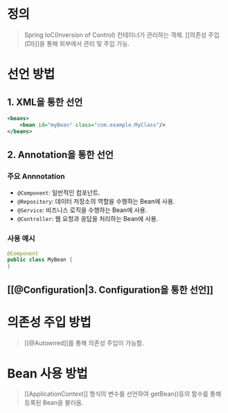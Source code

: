 # 정의

> Spring IoC(Inversion of Control) 컨테이너가 관리하는 객체.
> [[의존성 주입(DI)]]을 통해 외부에서 관리 및 주입 가능.

# 선언 방법

## 1. XML을 통한 선언
```xml
<beans> 
	<bean id="myBean" class="com.example.MyClass"/> 
</beans>
```

## 2. Annotation을 통한 선언
### 주요 Annnotation
- `@Component`: 일반적인 컴포넌트.
- `@Repository`: 데이터 저장소의 역할을 수행하는 Bean에 사용.
- `@Service`: 비즈니스 로직을 수행하는 Bean에 사용.
- `@Controller`: 웹 요청과 응답을 처리하는 Bean에 사용.
### 사용 예시
```java
@Component 
public class MyBean { 
}
```
## [[@Configuration|3. Configuration을 통한 선언]]

# 의존성 주입 방법

> [[@Autowired]]를 통해 의존성 주입이 가능함.

# Bean 사용 방법

> [[ApplicationContext]] 형식의 변수를 선언하여 getBean()등의 함수를 통해 등록된 Bean을 불러옴.